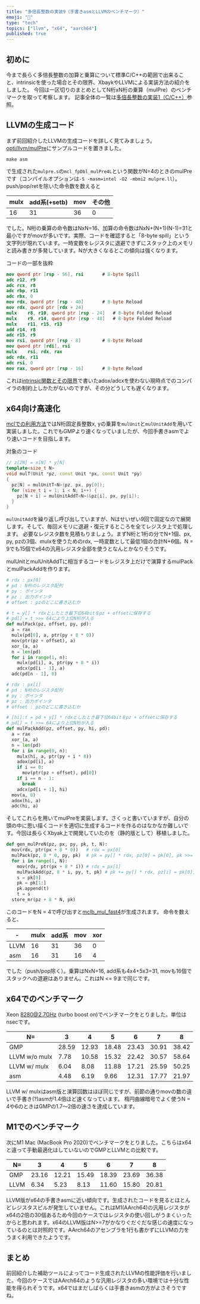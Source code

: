 ```yaml
---
title: "多倍長整数の実装9（手書きasmとLLVMのベンチマーク）"
emoji: "🧮"
type: "tech"
topics: ["llvm", "x64", "aarch64"]
published: true
---
```

## 初めに

今まで長らく多倍長整数の加算と乗算について標準C/C++の範囲で出来ること、intrinsicを使った場合とその限界、XbaykやLLVMによる実装方法の紹介をしました。
今回は一区切りのまとめとしてN桁xN桁の乗算（mulPre）のベンチマークを取って考察します。
記事全体の一覧は[多倍長整数の実装1（C/C++）](https://zenn.dev/herumi/articles/bitint-01-cpp)参照。

## LLVMの生成コード

まず前回紹介したLLVMの生成コードを詳しく見てみましょう。
[opti/llvm/mulPre](https://github.com/herumi/opti/tree/master/llvm/mulPre)にサンプルコードを置きました。

```
make asm
```
で生成された`mulpre.s`の`mcl_fpDbl_mulPre4L`という関数がN=4のときのmulPreです（コンパイルオプションは`-S -masm=intel -O2 -mbmi2 mulpre.ll`）。
push/pop/retを除いた命令数を数えると

mulx|add系(+setb)|mov|その他
-|-|-|-
16|31|36|0

でした。N桁の乗算の命令数はNxN=16、加算の命令数はNxN+(N+1)(N-1)=31と最小ですがmovが多いです。実際、コードを確認すると「8-byte spill」という文字列が現れています。一時変数をレジスタに退避できずにスタック上のメモリと読み書きが多発しています。Nが大きくなるとこの傾向は強くなります。

コードの一部を抜粋

```nasm
mov qword ptr [rsp - 56], rsi       # 8-byte Spill
adc r12, r9
adc rcx, r8
adc rbp, r11
adc rbx, 0
mov rdx, qword ptr [rsp - 40]       # 8-byte Reload
mov rdx, qword ptr [rdx + 24]
mulx    r8, r10, qword ptr [rsp - 24]   # 8-byte Folded Reload
mulx    r9, r14, qword ptr [rsp - 48]   # 8-byte Folded Reload
mulx    r11, r15, r13
add r14, r8
adc r15, r9
mov rsi, qword ptr [rsp - 8]        # 8-byte Reload
mov qword ptr [rdi], rsi
mulx    rsi, rdx, rax
adc rdx, r11
adc rsi, 0
mov rax, qword ptr [rsp - 16]       # 8-byte Reload
```

これは[intrinsic関数とその限界](https://zenn.dev/herumi/articles/bitint-06-muladd#intrinsic%E9%96%A2%E6%95%B0%E3%81%A8%E3%81%9D%E3%81%AE%E9%99%90%E7%95%8C)で書いたadox/adcxを使わない現時点でのコンパイラの制約上しかたがないのですが、その分どうしても遅くなります。

## x64向け高速化

[mclでの利用方法](https://zenn.dev/herumi/articles/bitint-07-gen-asm#mcl%E3%81%A7%E3%81%AE%E5%88%A9%E7%94%A8%E6%96%B9%E6%B3%95)ではN桁固定長整数x, yの乗算を`mulUnit`と`mulUnitAdd`を用いて実装しました。これでもGMPより速くなっていましたが、今回手書きasmでより速いコードを目指します。

対象のコード
```cpp
// z[2N] = x[N] * y[N]
template<size_t N>
void mulT(Unit *pz, const Unit *px, const Unit *py)
{
  pz[N] = mulUnitT<N>(pz, px, py[0]);
  for (size_t i = 1; i < N; i++) {
    pz[N + i] = mulUnitAddT<N>(&pz[i], px, py[i]);
  }
}
```

`mulUnitAdd`を繰り返し呼び出していますが、Nはせいぜい9回で固定なので展開します。そして、毎回メモリに退避・復元するところを全てレジスタ上で処理します。
必要なレジスタ数を見積もりましょう。まずN桁と1桁の分でN+1個、px, py, pzの3個、mulxを使うためのrdx, 一時変数として最低1個の合計N+6個。N = 9でも15個でx64の汎用レジスタ全部を使うとなんとかなりそうです。

mulUnitとmulUnitAddTに相当するコードをレジスタ上だけで演算するmulPackとmulPackAddを作ります。

```python
# rdx : px[0]
# pd : N桁のレジスタ配列
# py : ポインタ
# pz : 出力ポインタ
# offset : pzのどこに書き込むか

# t = y[] * rdxとしたとき最下位64bitをpz + offsetに保存する
# pd[] = t >>= 64により上位N桁が入る
def mulPack(pz, offset, py, pd):
  a = rax
  mulx(pd[0], a, ptr(py + 8 * 0))
  mov(ptr(pz + offset), a)
  xor_(a, a)
  n = len(pd)
  for i in range(1, n):
    mulx(pd[i], a, ptr(py + 8 * i))
    adcx(pd[i - 1], a)
  adc(pd[n - 1], 0)
```

```python
# rdx : px[i]
# pd : N桁のレジスタ配列
# py : ポインタ
# pz : 出力ポインタ
# offset : pzのどこに書き込むか

# [hi]:t = pd + y[] * rdxとしたとき最下位64bitをpz + offsetに保存する
# pd[] = t >>= 64により上位N桁が入る
def mulPackAdd(pz, offset, py, hi, pd):
  a = rax
  xor_(a, a)
  n = len(pd)
  for i in range(0, n):
    mulx(hi, a, ptr(py + i * 8))
    adox(pd[i], a)
    if i == 0:
      mov(ptr(pz + offset), pd[0])
    if i == n - 1:
      break
    adcx(pd[i + 1], hi)
  mov(a, 0)
  adox(hi, a)
  adc(hi, a)
```

そしてこれらを用いてmulPreを実装します。さくっと書いていますが、自分の頭の中に思い描くコードを適切に生成するコードを作るのはなかなか難しいです。今回は長らくXbyak上で開発していたのを（静的版として）移植しました。

```python
def gen_mulPreN(pz, px, py, pk, t, N):
  mov(rdx, ptr(px + 8 * 0))   # rdx = px[0]
  mulPack(pz, 8 * 0, py, pk)  # pk = py[] * rdx, pz[0] = pk[0], pk >>= 1
  for i in range(1, N):
    mov(rdx, ptr(px + 8 * i)) # rdx = px[1]
    mulPackAdd(pz, 8 * i, py, t, pk) # pk += py[] * rdx, pz[i] = pk[0], pk >>= 1
    s = pk[0]
    pk = pk[1:]
    pk.append(t)
    t = s
  store_mr(pz + 8 * N, pk)
```

このコードをN = 4で呼び出すと[mclb_mul_fast4](https://github.com/herumi/mcl/blob/master/src/asm/bint-x64-win.asm#L3382-L3457)が生成されます。
命令を数えると、

-|mulx|add系|mov|xor
-|-|-|-|-
LLVM|16|31|36|0
asm|16|31|16|4

でした（push/pop除く）。乗算はNxN=16, add系も4x4+5x3=31, movも16個でスタックへの退避はありません。これはN <= 9まで同じです。

## x64でのベンチマーク

Xeon 8280@2.7GHz (turbo boost on)でベンチマークをとりました。単位はnsecです。

N=|3|4|5|6|7|8
-|-|-|-|-|-|-
GMP|28.59|12.93|18.48|23.43|30.91|38.42
LLVM w/o mulx|7.78|10.58|15.32|22.42|30.57|58.64
LLVM w/ mulx|6.04|8.08|11.88|17.21|25.59|50.25
asm|4.48|6.19|9.66|12.31|17.77|21.97

LLVM w/ mulxはasm版と演算回数はほぼ同じですが、前節の通りmovの数の違いで手書き(?)asmが1.4倍ほど速くなっています。
楕円曲線暗号でよく使うN = 4や6のときはGMPの1.7～2倍の速さを達成しています。

## M1でのベンチマーク

次にM1 Mac (MacBook Pro 2020)でベンチマークをとりました。こちらはx64と違って手動最適化はしていないのでGMPとLLVMとの比較です。

N=|3|4|5|6|7|8
-|-|-|-|-|-|-
GMP|23.16|12.21|15.49|18.39|23.69|36.38
LLVM|6.34|5.23|8.13|11.60|15.80|20.81

LLVM版がx64の手書きasmに近い傾向です。生成されたコードを見るとほとんどレジスタスピルが発生していません。これはM1(AArch64)の汎用レジスタがx64の2倍の30個あるため今回のケースではレジスタの使い回しがうまくいったからと思われます。x64のLLVM版はN>=7がかなりぐだぐだな感じの速度になっているのとは対照的です。AArch64のアセンブラを1行も書かずにLLVMの力をうまく利用できたようです。

## まとめ

前回紹介した補助ツールによってコード生成されたLLVMの性能評価を行いました。今回のケースではAArch64のような汎用レジスタの多い環境では十分な性能を得られそうです。x64ではまだしばらくは手書きasmの方がよさそうですね。
